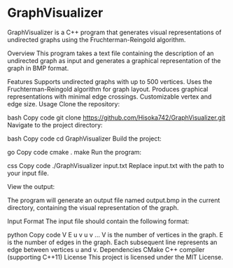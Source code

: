 # GraphVisualizer
GraphVisualizer is a C++ program that generates visual representations of undirected graphs using the Fruchterman-Reingold algorithm.

Overview
This program takes a text file containing the description of an undirected graph as input and generates a graphical representation of the graph in BMP format.

Features
Supports undirected graphs with up to 500 vertices.
Uses the Fruchterman-Reingold algorithm for graph layout.
Produces graphical representations with minimal edge crossings.
Customizable vertex and edge size.
Usage
Clone the repository:

bash
Copy code
git clone https://github.com/Hisoka742/GraphVisualizer.git
Navigate to the project directory:

bash
Copy code
cd GraphVisualizer
Build the project:

go
Copy code
cmake .
make
Run the program:

css
Copy code
./GraphVisualizer input.txt
Replace input.txt with the path to your input file.

View the output:

The program will generate an output file named output.bmp in the current directory, containing the visual representation of the graph.

Input Format
The input file should contain the following format:

python
Copy code
V E
u v
u v
...
V is the number of vertices in the graph.
E is the number of edges in the graph.
Each subsequent line represents an edge between vertices u and v.
Dependencies
CMake
C++ compiler (supporting C++11)
License
This project is licensed under the MIT License.
